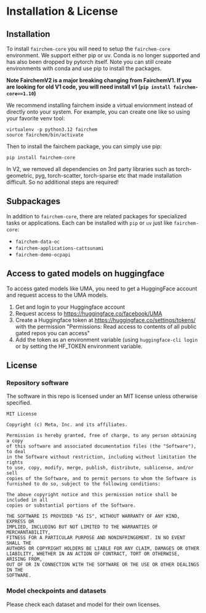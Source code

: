 # Installation & License

## Installation

To install `fairchem-core` you will need to setup the `fairchem-core` environment. We support either pip or uv. Conda is no longer supported and has also been dropped by pytorch itself. Note you can still create environments with conda and use pip to install the packages.

**Note FairchemV2 is a major breaking changing from FairchemV1. If you are looking for old V1 code, you will need install v1 (`pip install fairchem-core==1.10`)**

We recommend installing fairchem inside a virtual enviornment instead of directly onto your system. For example, you can create one like so using your favorite venv tool:

```
virtualenv -p python3.12 fairchem
source fairchem/bin/activate
```

Then to install the fairchem package, you can simply use pip:

```
pip install fairchem-core
```

In V2, we removed all dependencies on 3rd party libraries such as torch-geometric, pyg, torch-scatter, torch-sparse etc that made installation difficult. So no additional steps are required!

## Subpackages

In addition to `fairchem-core`, there are related packages for specialized tasks or applications. Each can be installed with `pip` or `uv` just like `fairchem-core`:
* `fairchem-data-oc`
* `fairchem-applications-cattsunami`
* `fairchem-demo-ocpapi`

## Access to gated models on huggingface

To access gated models like UMA, you need to get a HuggingFace account and request access to the UMA models.

1. Get and login to your Huggingface account
2. Request access to https://huggingface.co/facebook/UMA
3. Create a Huggingface token at https://huggingface.co/settings/tokens/ with the permission "Permissions: Read access to contents of all public gated repos you can access"
4. Add the token as an environment variable (using `huggingface-cli login` or by setting the HF_TOKEN environment variable. 

## License

### Repository software

The software in this repo is licensed under an MIT license unless otherwise specified. 

```
MIT License

Copyright (c) Meta, Inc. and its affiliates.

Permission is hereby granted, free of charge, to any person obtaining a copy
of this software and associated documentation files (the "Software"), to deal
in the Software without restriction, including without limitation the rights
to use, copy, modify, merge, publish, distribute, sublicense, and/or sell
copies of the Software, and to permit persons to whom the Software is
furnished to do so, subject to the following conditions:

The above copyright notice and this permission notice shall be included in all
copies or substantial portions of the Software.

THE SOFTWARE IS PROVIDED "AS IS", WITHOUT WARRANTY OF ANY KIND, EXPRESS OR
IMPLIED, INCLUDING BUT NOT LIMITED TO THE WARRANTIES OF MERCHANTABILITY,
FITNESS FOR A PARTICULAR PURPOSE AND NONINFRINGEMENT. IN NO EVENT SHALL THE
AUTHORS OR COPYRIGHT HOLDERS BE LIABLE FOR ANY CLAIM, DAMAGES OR OTHER
LIABILITY, WHETHER IN AN ACTION OF CONTRACT, TORT OR OTHERWISE, ARISING FROM,
OUT OF OR IN CONNECTION WITH THE SOFTWARE OR THE USE OR OTHER DEALINGS IN THE
SOFTWARE.
```

### Model checkpoints and datasets

Please check each dataset and model for their own licenses.